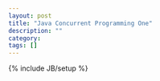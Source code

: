 ```yaml
---
layout: post
title: "Java Concurrent Programming One"
description: ""
category: 
tags: []
---
```

{% include JB/setup %}

